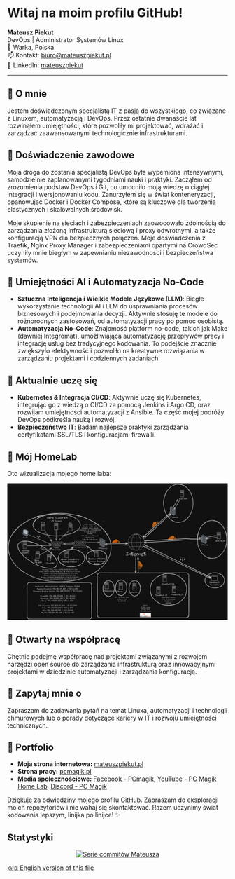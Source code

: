 # Witaj na moim profilu GitHub!

**Mateusz Piekut**  
DevOps | Administrator Systemów Linux  
📍 Warka, Polska  
📫 Kontakt: [biuro@mateuszpiekut.pl](mailto:biuro@mateuszpiekut.pl)  
🔗 LinkedIn: [mateuszpiekut](https://www.linkedin.com/in/mateuszpiekut)

---

## 🔭 O mnie

Jestem doświadczonym specjalistą IT z pasją do wszystkiego, co związane z Linuxem, automatyzacją i DevOps. Przez ostatnie dwanaście lat rozwinąłem umiejętności, które pozwoliły mi projektować, wdrażać i zarządzać zaawansowanymi technologicznie infrastrukturami.

## 💼 Doświadczenie zawodowe

Moja droga do zostania specjalistą DevOps była wypełniona intensywnymi, samodzielnie zaplanowanymi tygodniami nauki i praktyki. Zacząłem od zrozumienia podstaw DevOps i Git, co umocniło moją wiedzę o ciągłej integracji i wersjonowaniu kodu. Zanurzyłem się w świat konteneryzacji, opanowując Docker i Docker Compose, które są kluczowe dla tworzenia elastycznych i skalowalnych środowisk.

Moje skupienie na sieciach i zabezpieczeniach zaowocowało zdolnością do zarządzania złożoną infrastrukturą sieciową i proxy odwrotnymi, a także konfiguracją VPN dla bezpiecznych połączeń. Moje doświadczenia z Traefik, Nginx Proxy Manager i zabezpieczeniami opartymi na CrowdSec uczyniły mnie biegłym w zapewnianiu niezawodności i bezpieczeństwa systemów.

## 🤖 Umiejętności AI i Automatyzacja No-Code

- **Sztuczna Inteligencja i Wielkie Modele Językowe (LLM)**: Biegłe wykorzystanie technologii AI i LLM do usprawniania procesów biznesowych i podejmowania decyzji. Aktywnie stosuję te modele do różnorodnych zastosowań, od automatyzacji pracy po pomoc osobistą.
- **Automatyzacja No-Code**: Znajomość platform no-code, takich jak Make (dawniej Integromat), umożliwiająca automatyzację przepływów pracy i integrację usług bez tradycyjnego kodowania. To podejście znacznie zwiększyło efektywność i pozwoliło na kreatywne rozwiązania w zarządzaniu projektami i codziennych zadaniach.

## 🌱 Aktualnie uczę się

- **Kubernetes & Integracja CI/CD**: Aktywnie uczę się Kubernetes, integrując go z wiedzą o CI/CD za pomocą Jenkins i Argo CD, oraz rozwijam umiejętności automatyzacji z Ansible. Ta część mojej podróży DevOps podkreśla naukę i rozwój.
- **Bezpieczeństwo IT**: Badam najlepsze praktyki zarządzania certyfikatami SSL/TLS i konfiguracjami firewalli.


## 📸 Mój HomeLab

Oto wizualizacja mojego home laba:

<p align="center">
  <img src="homelab.png" alt="HomeLab" title="Mój HomeLab">
</p>


## 👯 Otwarty na współpracę

Chętnie podejmę współpracę nad projektami związanymi z rozwojem narzędzi open source do zarządzania infrastrukturą oraz innowacyjnymi projektami w dziedzinie automatyzacji i zarządzania konfiguracją.

## 💬 Zapytaj mnie o

Zapraszam do zadawania pytań na temat Linuxa, automatyzacji i technologii chmurowych lub o porady dotyczące kariery w IT i rozwoju umiejętności technicznych.

## 📣 Portfolio

- **Moja strona internetowa:** [mateuszpiekut.pl](https://mateuszpiekut.pl)
- **Strona pracy:** [pcmagik.pl](https://pcmagik.pl)
- **Media społecznościowe:** [Facebook - PCmagik](https://pl-pl.facebook.com/PCmagik), [YouTube - PC Magik Home Lab](https://www.youtube.com/c/PCMagikHomeLab), [Discord - PC Magik](https://discord.gg/FqS6pAmd5M)

Dziękuję za odwiedziny mojego profilu GitHub. Zapraszam do eksploracji moich repozytoriów i nie wahaj się skontaktować. Razem uczynimy świat kodowania lepszym, linijka po linijce! ✨

## Statystyki
<p align="center">
<a href="https://git.io/streak-stats"><img src="https://github-readme-streak-stats.herokuapp.com?user=pcmagik&theme=youtube-dark&date_format=j%20M%5B%20Y%5D" alt="Serie commitów Mateusza" /></a>

[🇬🇧 English version of this file](README.md)
